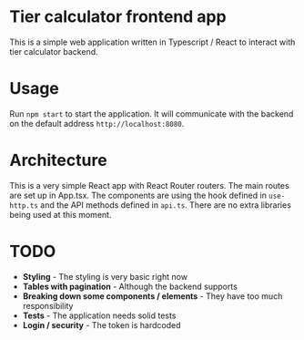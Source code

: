 # Tier calculator frontend app

This is a simple web application written in Typescript / React to interact with tier calculator
backend.

# Usage

Run `npm start` to start the application. It will communicate with the backend on the default
address `http://localhost:8080`.

# Architecture

This is a very simple React app with React Router routers. The main routes are set up in App.tsx.
The components are using the hook defined in `use-http.ts` and the API methods defined in `api.ts`.
There are no extra libraries being used at this moment.

# TODO

- **Styling** - The styling is very basic right now
- **Tables with pagination** - Although the backend supports
- **Breaking down some components / elements** - They have too much responsibility
- **Tests** - The application needs solid tests
- **Login / security** - The token is hardcoded